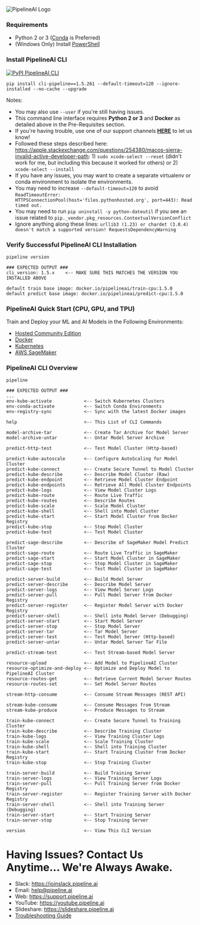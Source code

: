 ![PipelineAI Logo](http://pipeline.ai/assets/img/logo/pipelineai-logo.png)

### Requirements
* Python 2 or 3 ([Conda](https://conda.io/docs/install/quick.html) is Preferred)
* (Windows Only) Install [PowerShell](https://github.com/PowerShell/PowerShell/tree/master/docs/installation) 

### Install PipelineAI CLI
[![PyPI PipelineAI CLI](https://badge.fury.io/py/cli-pipeline@2x.png)](https://pypi.python.org/pypi/cli-pipeline/)
```
pip install cli-pipeline==1.5.261 --default-timeout=120 --ignore-installed --no-cache --upgrade
```
Notes: 
* You may also use `--user` if you're still having issues.
* This command line interface requires **Python 2 or 3** and **Docker** as detailed above in the Pre-Requisites section.
* If you're having trouble, use one of our support channels [**HERE**](/docs/troubleshooting) to let us know!
* Followed these steps described here: https://apple.stackexchange.com/questions/254380/macos-sierra-invalid-active-developer-path:  1) `sudo xcode-select --reset` (didn't work for me, but including this because it worked for others) or 2) `xcode-select --install`
* If you have any issues, you may want to create a separate virtualenv or conda environment to isolate the environments.
* You may need to increase `--default-timeout=120` to avoid `ReadTimeoutError: HTTPSConnectionPool(host='files.pythonhosted.org', port=443): Read timed out.`
* You may need to run `pip uninstall -y python-dateutil` if you see an issue related to `pip._vendor.pkg_resources.ContextualVersionConflict`
* Ignore anything along these lines: `urllib3 (1.23) or chardet (3.0.4) doesn't match a supported version! RequestsDependencyWarning`

### Verify Successful PipelineAI CLI Installation
```
pipeline version

### EXPECTED OUTPUT ###
cli_version: 1.5.x    <-- MAKE SURE THIS MATCHES THE VERSION YOU INSTALLED ABOVE

default train base image: docker.io/pipelineai/train-cpu:1.5.0     
default predict base image: docker.io/pipelineai/predict-cpu:1.5.0 
```

### PipelineAI Quick Start (CPU, GPU, and TPU)
Train and Deploy your ML and AI Models in the Following Environments:
* [Hosted Community Edition](/docs/quickstart/community)
* [Docker](/docs/quickstart/docker)
* [Kubernetes](/docs/quickstart/kubernetes)
* [AWS SageMaker](/docs/quickstart/sagemaker)

### PipelineAI CLI Overview
```
pipeline

### EXPECTED OUTPUT ###
...
env-kube-activate            <-- Switch Kubernetes Clusters
env-conda-activate           <-- Switch Conda Environments
env-registry-sync            <-- Sync with the latest Docker images

help                         <-- This List of CLI Commands

model-archive-tar            <-- Create Tar Archive for Model Server
model-archive-untar          <-- Untar Model Server Archive

predict-http-test            <-- Test Model Cluster (Http-based)

predict-kube-autoscale       <-- Configure AutoScaling for Model Cluster
predict-kube-connect         <-- Create Secure Tunnel to Model Cluster 
predict-kube-describe        <-- Describe Model Cluster (Raw)
predict-kube-endpoint        <-- Retrieve Model Cluster Endpoint 
predict-kube-endpoints       <-- Retrieve All Model Cluster Endpoints
predict-kube-logs            <-- View Model Cluster Logs 
predict-kube-route           <-- Route Live Traffic  
predict-kube-routes          <-- Describe Routes
predict-kube-scale           <-- Scale Model Cluster
predict-kube-shell           <-- Shell into Model Cluster
predict-kube-start           <-- Start Model Cluster from Docker Registry
predict-kube-stop            <-- Stop Model Cluster
predict-kube-test            <-- Test Model Cluster

predict-sage-describe        <-- Describe of SageMaker Model Predict Cluster
predict-sage-route           <-- Route Live Traffic in SageMaker
predict-sage-start           <-- Start Model Cluster in SageMaker
predict-sage-stop            <-- Stop Model Cluster in SageMaker
predict-sage-test            <-- Test Model Cluster in SageMaker

predict-server-build         <-- Build Model Server
predict-server-describe      <-- Describe Model Server
predict-server-logs          <-- View Model Server Logs
predict-server-pull          <-- Pull Model Server from Docker Registry
predict-server-register      <-- Register Model Server with Docker Registry
predict-server-shell         <-- Shell into Model Server (Debugging)
predict-server-start         <-- Start Model Server
predict-server-stop          <-- Stop Model Server
predict-server-tar           <-- Tar Model Server
predict-server-test          <-- Test Model Server (Http-based)
predict-server-untar         <-- Untar Model Server Tar File

predict-stream-test          <-- Test Stream-based Model Server

resource-upload              <-- Add Model to PipelineAI Cluster
resource-optimize-and-deploy <-- Optimize and Deploy Model to PipelineAI Cluster
resource-routes-get          <-- Retrieve Current Model Server Routes
resource-routes-set          <-- Set Model Server Routes

stream-http-consume          <-- Consume Stream Messages (REST API)

stream-kube-consume          <-- Consume Messages from Stream
stream-kube-produce          <-- Produce Messages to Stream

train-kube-connect           <-- Create Secure Tunnel to Training Cluster
train-kube-describe          <-- Describe Training Cluster
train-kube-logs              <-- View Training Cluster Logs
train-kube-scale             <-- Scale Training Cluster
train-kube-shell             <-- Shell into Training Cluster
train-kube-start             <-- Start Training Cluster from Docker Registry
train-kube-stop              <-- Stop Training Cluster

train-server-build           <-- Build Training Server
train-server-logs            <-- View Training Server Logs
train-server-pull            <-- Pull Training Server from Docker Registry
train-server-register        <-- Register Training Server with Docker Registry
train-server-shell           <-- Shell into Training Server (Debugging)
train-server-start           <-- Start Training Server
train-server-stop            <-- Stop Training Server

version                      <-- View This CLI Version
```

# Having Issues?  Contact Us Anytime... We're Always Awake.
* Slack:  https://joinslack.pipeline.ai
* Email:  [help@pipeline.ai](mailto:help@pipeline.ai)
* Web:  https://support.pipeline.ai
* YouTube:  https://youtube.pipeline.ai
* Slideshare:  https://slideshare.pipeline.ai
* [Troubleshooting Guide](/docs/troubleshooting)
